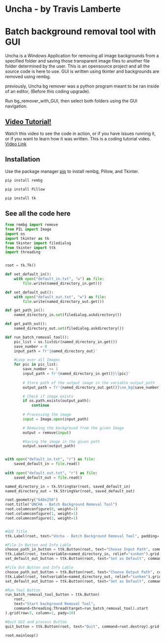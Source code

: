 # Uncha - by Travis Lamberte

# Batch background removal tool with GUI

Uncha is a Windows Application for removing all image backgrounds from a specified folder and saving those transparent image files to another file folder determined by the user. This is an opensource project and all the source code is here to use. GUI is written using tkinter and backgrounds are removed using rembg.

previously, Uncha bg remover was a python program meant to be ran inside of an editor, (Before this coding upgrade).

Run bg_remover_with_GUI, then select both folders using the GUI navigation.

## [Video Tutorial!](https://youtu.be/-NNXTQBsa4g)

Watch this video to see the code in action, or if you have issues running it, or if you want to learn how it was written. This is a coding tutorial video. [Video Link](https://youtu.be/-NNXTQBsa4g)

## Installation

Use the package manager [pip](https://pip.pypa.io/en/stable/) to install rembg, Pillow, and Tkinter.

```bash
pip install rembg
```

```bash
pip install Pillow
```

```bash
pip install tk
```


## See all the code here
```python
from rembg import remove
from PIL import Image
import os
import tkinter as tk
from tkinter import filedialog
from tkinter import ttk
import threading 


root = tk.Tk()

def set_default_in():
    with open("default_in.txt", "w") as file:
        file.write(named_directory_in.get())

def set_default_out():
    with open("default_out.txt", "w") as file:
        file.write(named_directory_out.get())

def get_path_in():
    named_directory_in.set(filedialog.askdirectory())

def get_path_out():
    named_directory_out.set(filedialog.askdirectory())

def run_batch_removal_tool():
    pic_list = os.listdir(named_directory_in.get())
    save_number = 0
    input_path = fr'{named_directory_out}'

    #Loop over all Images
    for pic in pic_list:
        save_number += 1
        input_path = fr'{named_directory_in.get()}\{pic}'
        
        # Store path of the output image in the variable output_path
        output_path = fr'{named_directory_out.get()}\no_bg{save_number}.png'

        # Check if image exists
        if os.path.exists(output_path):
            continue
        
        # Processing the image
        input = Image.open(input_path)

        # Removing the background from the given Image
        output = remove(input)

        #Saving the image in the given path
        output.save(output_path)


with open("default_in.txt", "r") as file:
    saved_default_in = file.read()
    
with open("default_out.txt", "r") as file:
    saved_default_out = file.read()

named_directory_in = tk.StringVar(root, saved_default_in)
named_directory_out = tk.StringVar(root, saved_default_out)

root.geometry("640x250")
root.title("UNCHA - Batch Background Removal Tool")
root.columnconfigure(0, weight=1)
root.columnconfigure(1, weight=1)
root.columnconfigure(2, weight=1)


#GUI Title
ttk.Label(root, text="Uncha - Batch Background Removal Tool", padding=(30, 30)).grid(row=0, column=1)

#File In Button and Info Lable
choose_path_in_button = ttk.Button(root, text="Choose Input Path", command=get_path_in).grid(row=1, column=0, sticky="EW")
ttk.Label(root, textvariable=named_directory_in, relief="sunken").grid(row=1, column=1, sticky="EW")
set_default_out_button = ttk.Button(root, text="Set as Default", command=set_default_in).grid(row=1, column=2)

#File Out Button and Info Lable
choose_path_out_button = ttk.Button(root, text="Choose Output Path", command=get_path_out).grid(row=2, column=0, sticky="EW")
ttk.Label(root, textvariable=named_directory_out, relief="sunken").grid(row=2, column=1, sticky="EW")
set_default_out_button = ttk.Button(root, text="Set as Default", command=set_default_out).grid(row=2, column=2)

#Run Tool Button
run_batch_removal_tool_button = ttk.Button(
    root,
    text="Start background Removal Tool",
    command=threading.Thread(target=run_batch_removal_tool).start
).grid(row=3, column=1, pady=10)

#Quit GUI and process Button
quit_button = ttk.Button(root, text="Quit", command=root.destroy).grid(row=4, column=1)

root.mainloop()

```
